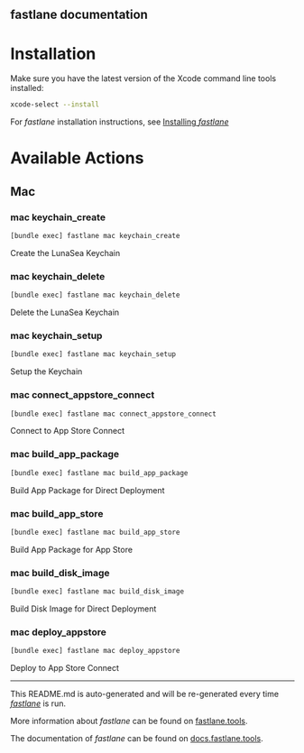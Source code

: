 fastlane documentation
----

# Installation

Make sure you have the latest version of the Xcode command line tools installed:

```sh
xcode-select --install
```

For _fastlane_ installation instructions, see [Installing _fastlane_](https://docs.fastlane.tools/#installing-fastlane)

# Available Actions

## Mac

### mac keychain_create

```sh
[bundle exec] fastlane mac keychain_create
```

Create the LunaSea Keychain

### mac keychain_delete

```sh
[bundle exec] fastlane mac keychain_delete
```

Delete the LunaSea Keychain

### mac keychain_setup

```sh
[bundle exec] fastlane mac keychain_setup
```

Setup the Keychain

### mac connect_appstore_connect

```sh
[bundle exec] fastlane mac connect_appstore_connect
```

Connect to App Store Connect

### mac build_app_package

```sh
[bundle exec] fastlane mac build_app_package
```

Build App Package for Direct Deployment

### mac build_app_store

```sh
[bundle exec] fastlane mac build_app_store
```

Build App Package for App Store

### mac build_disk_image

```sh
[bundle exec] fastlane mac build_disk_image
```

Build Disk Image for Direct Deployment

### mac deploy_appstore

```sh
[bundle exec] fastlane mac deploy_appstore
```

Deploy to App Store Connect

----

This README.md is auto-generated and will be re-generated every time [_fastlane_](https://fastlane.tools) is run.

More information about _fastlane_ can be found on [fastlane.tools](https://fastlane.tools).

The documentation of _fastlane_ can be found on [docs.fastlane.tools](https://docs.fastlane.tools).

